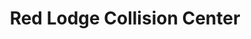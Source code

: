 ---
title: "Red Lodge Collision Center"
url: /red-lodge/red-lodge-collision-center/
shop: car repair
---